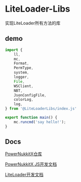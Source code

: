 # LiteLoader-Libs
实现LiteLoader所有方法的库

## demo
```javascript
import {
	ll, 
	mc, 
	Format, 
	PermType,
	system,
	logger,
	File, 
	WSClient, 
	NBT,
	JsonConfigFile, 
	colorLog,
	log,
} from '@LiteLoaderLibs/index.js'

export function main() {
	mc.runcmd('say hello!');
}
```

## Docs
[PowerNukkitX仓库](https://github.com/PowerNukkitX/PowerNukkitX/tree/master/src/main/java/)

[PowerNukkitX JS开发文档](https://doc.powernukkitx.cn/zh-cn/plugin-dev/js/%E6%A6%82%E8%BF%B0.html)

[LiteLoader开发文档](https://docs.litebds.com/#/zh_CN/Development/)
